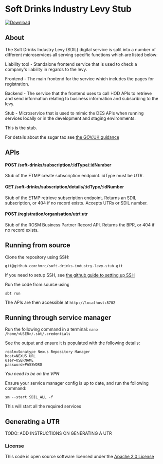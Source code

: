# Soft Drinks Industry Levy Stub

[ ![Download](https://api.bintray.com/packages/hmrc/releases/soft-drinks-industry-levy-stub/images/download.svg) ](https://bintray.com/hmrc/releases/soft-drinks-industry-levy-stub/_latestVersion)

## About
The Soft Drinks Industry Levy (SDIL) digital service is split into a number of different microservices all serving specific functions which are listed below:

Liability tool - Standalone frontend service that is used to check a company's liability in regards to the levy.

Frontend - The main frontend for the service which includes the pages for registration.

Backend - The service that the frontend uses to call HOD APIs to retrieve and send information relating to business information and subscribing to the levy.

Stub - Microservice that is used to mimic the DES APIs when running services locally or in the development and staging environments.

This is the stub.

For details about the sugar tax see [the GOV.UK guidance](https://www.gov.uk/guidance/soft-drinks-industry-levy)

## APIs

#### POST        /soft-drinks/subscription/:idType/:idNumber  
Stub of the ETMP create subscription endpoint. idType must be UTR.
      
#### GET         /soft-drinks/subscription/details/:idType/:idNumber
Stub of the ETMP retrieve subscription endpoint. Returns an SDIL subscription, or 404 if no record exists. Accepts UTRs or SDIL number.

#### POST        /registration/organisation/utr/:utr
Stub of the ROSM Business Partner Record API. Returns the BPR, or 404 if no record exists.

## Running from source
Clone the repository using SSH:

`git@github.com:hmrc/soft-drinks-industry-levy-stub.git`

If you need to setup SSH, see [the github guide to setting up SSH](https://help.github.com/articles/adding-a-new-ssh-key-to-your-github-account/)

Run the code from source using 

`sbt run`

The APIs are then accessible at `http://localhost:8702`

## Running through service manager

Run the following command in a terminal: `nano /home/<USER>/.sbt/.credentials`

See the output and ensure it is populated with the following details:

```
realm=Sonatype Nexus Repository Manager
host=NEXUS URL
user=USERNAME
password=PASSWORD
```

*You need to be on the VPN*

Ensure your service manager config is up to date, and run the following command:

`sm --start SDIL_ALL -f`

This will start all the required services

## Generating a UTR

TODO: ADD INSTRUCTIONS ON GENERATING A UTR

### License

This code is open source software licensed under the [Apache 2.0 License]("http://www.apache.org/licenses/LICENSE-2.0.html")